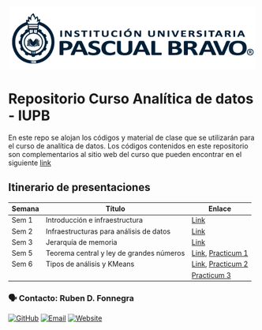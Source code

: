 
<center> <img src="Images/iupb_logo.png" width="500px"/> </center>


# Repositorio Curso Analítica de datos - IUPB

En este repo se alojan los códigos y material de clase que se utilizarán para el curso de analítica de datos. Los códigos contenidos en este repositorio son complementarios al sitio web del curso que pueden encontrar en el siguiente [link](https://sites.google.com/pascualbravo.edu.co/analitica-datos-presencia/presentaci%C3%B3n)


## Itinerario de presentaciones

| Semana | Título | Enlace |
|---|---|---|
| Sem 1 | Introducción e infraestructura | [Link](https://docs.google.com/presentation/d/137RJFWS8mQjaWugO7EcMGUhRBeToeU6AOgmpAwaHqG8/edit?usp=sharing) 
| Sem 2 | Infraestructuras para análisis de datos | [Link](https://docs.google.com/presentation/d/1f4w80HbtQPWiXKut-2Ezepie1Rrp4PiCMNZJSaiMwD0/edit?usp=sharing) 
| Sem 3 | Jerarquía de memoria | [Link](https://docs.google.com/presentation/d/1N1StbCWDEpE_FYBPsvRMrTLU1D19Kz-C_oaWlsnzehE/edit?usp=sharing) 
| Sem 5 | Teorema central y ley de grandes números | [Link](https://docs.google.com/presentation/d/1eyCJ1O-beCWy9SJBTVfFAMWUw-uZhOsLTS9xgi_pHgQ/edit#slide=id.g27ad74154df_0_0), [Practicum 1](https://github.com/rubenfonnegra/analitica_datos/blob/master/Sem_5/Practicum_1.ipynb) 
| Sem 6 | Tipos de análisis y KMeans | [Link](https://docs.google.com/presentation/d/1ppdv35H4vk97xD9pP0X91SxHxBQbrRRxuMEP2RDeZeA/edit?usp=sharing), [Practicum 2](https://github.com/rubenfonnegra/analitica_datos/blob/master/Sem_6/Practicum_2.ipynb)
|   |  | [Practicum 3](https://github.com/rubenfonnegra/analitica_datos/blob/master/Sem_6/Practicum_3.ipynb) 




### 🗣️ Contacto: Ruben D. Fonnegra

  [![GitHub](https://img.shields.io/badge/github-%23121011.svg?style=for-the-badge&logo=github&logoColor=white)](https://github.com/rubenfonnegra) 
  [![Email](https://img.shields.io/badge/Email-c14438?style=for-the-badge&logo=gmail&logoColor=white)](mailto:ruben.fonnegra@pascuabravo.edu.co "Connect via Email")
  [![Website](https://img.shields.io/badge/website-%230070D1.svg?style=for-the-badge&logo=About.me&logoColor=white)](https://rubenfonnegra.github.io/)
